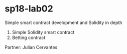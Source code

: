 # sp18-lab02
Simple smart contract development and Solidity in depth
1. Simple Solidity smart contract
2. Betting contract

Partner: Julian Cervantes
